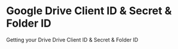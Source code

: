 # Google Drive Client ID & Secret & Folder ID
Getting your Drive Drive Client ID & Secret & Folder ID
